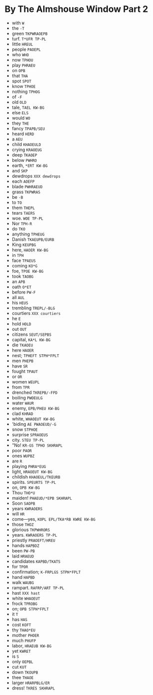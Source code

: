 # By The Almshouse Window Part 2

* with `W`
* the `-T`
* green `TKPWRAOEPB`
* turf. `T*UFR TP-PL`
* little `HREUL`
* people `PAOEPL`
* who `WHO`
* now `TPHOU`
* play `PHRAEU`
* on `OPB`
* that `THA`
* spot `SPOT`
* know `TPHOE`
* nothing `TPHOG`
* of `-F`
* old `OLD`
* tale, `TAEL KW-BG`
* else `ELS`
* would `WO`
* they `THE`
* fancy `TPAPB/SEU`
* heard `HERD`
* a `AEU`
* child `KHAOEULD`
* crying `KRAOEUG`
* deep `TKAOEP`
* below `PWHRO`
* earth, `*ERT KW-BG`
* and `SKP`
* dewdrops `XXX dewdrops`
* each `AOEFP`
* blade `PWHRAEUD`
* grass `TKPWRAS`
* be `-B`
* to `TO`
* them `THEPL`
* tears `TAERS`
* woe. `WOE TP-PL`
* Nor `TPH-R`
* do `TKO`
* anything `TPHEUG`
* Danish `TKAEUPB/EURB`
* King `KEUPBG`
* here, `HAOER KW-BG`
* in `TPH`
* face `TPAEUS`
* coming `KO*G`
* foe, `TPOE KW-BG`
* took `TAOBG`
* an `APB`
* oath `O*ET`
* before `PW-F`
* all `AUL`
* his `HEUS`
* trembling `TREPL/-BLG`
* courtiers `XXX courtiers`
* he `E`
* hold `HOLD`
* out `OUT`
* citizens `SEUT/SEPBS`
* capital, `KA*L KW-BG`
* die `TKAOEU`
* here `HAOER`
* nest; `TPHEFT STPH*FPLT`
* men `PHEPB`
* have `SR`
* fought `TPAUT`
* or `OR`
* women `WEUPL`
* from `TPR`
* drenched `TKREPB/-FPD`
* boiling `PWOEULG`
* water `WAUR`
* enemy, `EPB/PHEU KW-BG`
* clad `KHRAD`
* white, `WHAOEUT KW-BG`
* 'biding `AE PWAOEUD/-G`
* snow `STPHOE`
* surprise `SPRAOEUS`
* city. `STEU TP-PL`
* "No! `KR-GS TPHO SKHRAPL`
* poor `PAOR`
* ones `WUPBZ`
* are `R`
* playing `PHRA*EUG`
* light, `HRAOEUT KW-BG`
* childish `KHAOEUL/TKEURB`
* spirits. `SPEURTS TP-PL`
* on, `OPB KW-BG`
* Thou `THO*U`
* maiden! `PHAEUD/*EPB SKHRAPL`
* Soon `SAOPB`
* years `KWRAOERS`
* will `HR`
* come—yes, `KOPL EPL/TKA*RB KWRE KW-BG`
* those `THOZ`
* glorious `TKPWHRORS`
* years. `KWRAOERS TP-PL`
* priestly `PRAOEFT/HREU`
* hands `HAPBDZ`
* been `PW-PB`
* laid `HRAEUD`
* candidates `KAPBD/TKATS`
* for `TPOR`
* confirmation; `K-FRPLGS STPH*FPLT`
* hand `HAPBD`
* walk `WAUBG`
* rampart. `RAFRP/ART TP-PL`
* hast `XXX hast`
* white `WHAOEUT`
* frock `TPROBG`
* on; `OPB STPH*FPLT`
* it `T`
* has `HAS`
* cost `KOFT`
* thy `THAO*EU`
* mother `PHOER`
* much `PHUFP`
* labor, `HRAEUB KW-BG`
* yet `KWRET`
* is `S`
* only `OEPBL`
* cut `KUT`
* down `TKOUPB`
* thee `THAOE`
* larger `HRARPBLG/ER`
* dress! `TKRES SKHRAPL`
